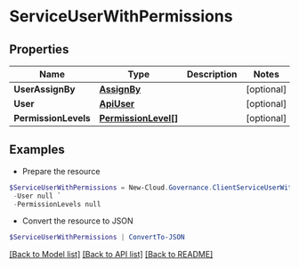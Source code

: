 # ServiceUserWithPermissions
## Properties

Name | Type | Description | Notes
------------ | ------------- | ------------- | -------------
**UserAssignBy** | [**AssignBy**](AssignBy.md) |  | [optional] 
**User** | [**ApiUser**](ApiUser.md) |  | [optional] 
**PermissionLevels** | [**PermissionLevel[]**](PermissionLevel.md) |  | [optional] 

## Examples

- Prepare the resource
```powershell
$ServiceUserWithPermissions = New-Cloud.Governance.ClientServiceUserWithPermissions  -UserAssignBy null `
 -User null `
 -PermissionLevels null
```

- Convert the resource to JSON
```powershell
$ServiceUserWithPermissions | ConvertTo-JSON
```

[[Back to Model list]](../README.md#documentation-for-models) [[Back to API list]](../README.md#documentation-for-api-endpoints) [[Back to README]](../README.md)

